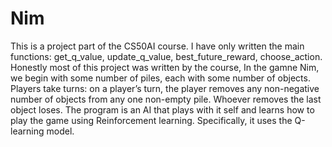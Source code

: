 # Nim
This is a project part of the CS50AI course. I have only written the main functions: get_q_value, update_q_value, best_future_reward, choose_action. Honestly most of this project was written by the course,
In the gamne Nim, we begin with some number of piles, each with some number of objects. Players take turns: on a player’s turn, the player removes any non-negative number of objects from any one non-empty pile. Whoever removes the last object loses. 
The program is an AI that plays with it self and learns how to play the game using Reinforcement learning. Specifically, it uses the Q-learning model.
